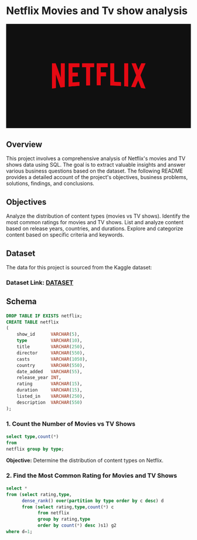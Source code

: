# Netflix Movies and Tv show analysis
![Netflix Logo](https://github.com/sudarshan44/netflix-sql-project/blob/main/logo.jpg)

## Overview
This project involves a comprehensive analysis of Netflix's movies and TV shows data using SQL. The goal is to extract valuable insights and answer various business questions based on the dataset. The following README provides a detailed account of the project's objectives, business problems, solutions, findings, and conclusions.

## Objectives
Analyze the distribution of content types (movies vs TV shows).
Identify the most common ratings for movies and TV shows.
List and analyze content based on release years, countries, and durations.
Explore and categorize content based on specific criteria and keywords.
## Dataset
The data for this project is sourced from the Kaggle dataset:

### Dataset Link: [DATASET](https://www.kaggle.com/datasets/shivamb/netflix-shows?resource=download)

## Schema

```sql
DROP TABLE IF EXISTS netflix;
CREATE TABLE netflix
(
    show_id      VARCHAR(5),
    type         VARCHAR(10),
    title        VARCHAR(250),
    director     VARCHAR(550),
    casts        VARCHAR(1050),
    country      VARCHAR(550),
    date_added   VARCHAR(55),
    release_year INT,
    rating       VARCHAR(15),
    duration     VARCHAR(15),
    listed_in    VARCHAR(250),
    description  VARCHAR(550)
);
```

### 1. Count the Number of Movies vs TV Shows
```sql
select type,count(*)
from
netflix group by type;
```
**Objective:** Determine the distribution of content types on Netflix.

### 2. Find the Most Common Rating for Movies and TV Shows

```sql
select * 
from (select rating,type,
	  dense_rank() over(partition by type order by c desc) d 
	  from (select rating,type,count(*) c
			from netflix 
            group by rating,type 
            order by count(*) desc )s1) g2
where d=1;
```



